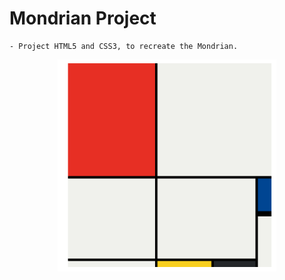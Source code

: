 # Mondrian Project

    - Project HTML5 and CSS3, to recreate the Mondrian.

<p align="center">
  <img src="screenshots/mondrian.png" width="350" title="Home page">
</p>
